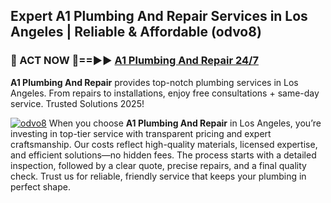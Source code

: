 ## Expert A1 Plumbing And Repair Services in Los Angeles | Reliable & Affordable (odvo8)  

<h3>🚿 ACT NOW 🌟==►► <a href="https://tinyurl.com/2ne6vx2x" rel="nofollow">A1 Plumbing And Repair 24/7</a></h3>

**A1 Plumbing And Repair** provides top-notch plumbing services in Los Angeles. From repairs to installations, enjoy free consultations + same-day service. Trusted Solutions 2025!

[![odvo8](https://i.imgur.com/4PFF4AK.jpeg)](https://tinyurl.com/2ne6vx2x)
When you choose **A1 Plumbing And Repair** in Los Angeles, you’re investing in top-tier service with transparent pricing and expert craftsmanship. Our costs reflect high-quality materials, licensed expertise, and efficient solutions—no hidden fees. The process starts with a detailed inspection, followed by a clear quote, precise repairs, and a final quality check. Trust us for reliable, friendly service that keeps your plumbing in perfect shape.